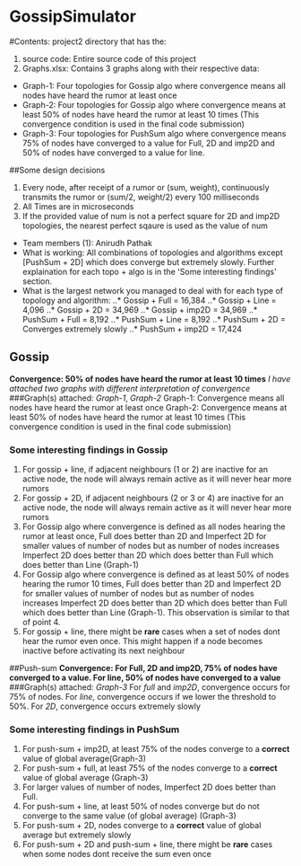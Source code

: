 # GossipSimulator

#Contents: project2 directory that has the:
1. source code: Entire source code of this project
2. Graphs.xlsx: Contains 3 graphs along with their respective data:
* Graph-1: Four topologies for Gossip algo where convergence means all nodes have heard the rumor at least once
* Graph-2: Four topologies for Gossip algo where convergence means at least 50% of nodes have heard the rumor at least 10 times (This convergence condition is used in the final code submission)
* Graph-3: Four topologies for PushSum algo where convergence means 75% of nodes have converged to a value for Full, 2D and imp2D and 50% of nodes have converged to a value for line. 

##Some design decisions
1. Every node, after receipt of a rumor or (sum, weight), continuously transmits the rumor or (sum/2, weight/2) every 100 milliseconds
2. All Times are in microseconds
3. If the provided value of num is not a perfect square for 2D and imp2D topologies, the nearest perfect sqaure is used as the value of num

* Team members (1): Anirudh Pathak
* What is working: All combinations of topologies and algorithms except [PushSum + 2D] which does converge but extremely slowly. Further explaination for each topo + algo is in the 'Some interesting findings' section.
* What is the largest network you managed to deal with for each type of topology and algorithm:
..* Gossip + Full = 16,384
..* Gossip + Line = 4,096
..* Gossip + 2D = 34,969
..* Gossip + imp2D = 34,969
..* PushSum + Full = 8,192
..* PushSum + Line = 8,192
..* PushSum + 2D = Converges extremely slowly
..* PushSum + imp2D = 17,424

## Gossip
**Convergence: 50% of nodes have heard the rumor at least 10 times**
*I have attached two graphs with different interpretation of convergence*
###Graph(s) attached: _Graph-1_, _Graph-2_
Graph-1: Convergence means all nodes have heard the rumor at least once
Graph-2: Convergence means at least 50% of nodes have heard the rumor at least 10 times (This convergence condition is used in the final code submission)

### Some interesting findings in Gossip
1. For gossip + line, if adjacent neighbours (1 or 2) are inactive for an active node, the node will always remain active as it will never hear more rumors
2. For gossip + 2D, if adjacent neighbours (2 or 3 or 4) are inactive for an active node, the node will always remain active as it will never hear more rumors
3. For Gossip algo where convergence is defined as all nodes hearing the rumor at least once, Full does better than 2D and Imperfect 2D for smaller values of number of nodes but as number of nodes increases Imperfect 2D does better than 2D which does better than Full which does better than Line (Graph-1)
4. For Gossip algo where convergence is defined as at least 50% of nodes hearing the rumor 10 times, Full does better than 2D and Imperfect 2D for smaller values of number of nodes but as number of nodes increases Imperfect 2D does better than 2D which does better than Full which does better than Line (Graph-1). This observation is similar to that of point 4. 
5. For gossip + line, there might be **rare** cases when a set of nodes dont hear the rumor even once. This might happen if a node becomes inactive before activating its next neighbour

##Push-sum
**Convergence: For Full, 2D and imp2D, 75% of nodes have converged to a value. For line, 50% of nodes have converged to a value**
###Graph(s) attached: _Graph-3_
For _full_ and _imp2D_, convergence occurs for 75% of nodes. For _line_, convergence occurs if we lower the threshold to 50%. For _2D_, convergence occurs extremely slowly

### Some interesting findings in PushSum
1. For push-sum + imp2D, at least 75% of the nodes converge to a **correct** value of global average(Graph-3)
2. For push-sum + full, at least 75% of the nodes converge to a **correct** value of global average (Graph-3)
3. For larger values of number of nodes, Imperfect 2D does better than Full.
4. For push-sum + line, at least 50% of nodes converge but do not converge to the same value (of global average) (Graph-3)
5. For push-sum + 2D, nodes converge to a **correct** value of global average but extremely slowly
6. For push-sum + 2D and push-sum + line, there might be **rare** cases when some nodes dont receive the sum even once




